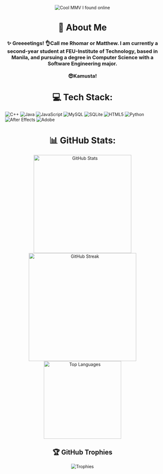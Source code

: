 <p align="center">
  <img src="https://github.com/user-attachments/assets/80bb9f86-a051-411e-b5ca-3481b375d211" alt="Cool MMV I found online"/>
</p>

<h1 align="center">💫 About Me</h1>


<h3 align="center" display = "inline-block">
  ✨ Greeeetings! 👌Call me Rhomar or Matthew. I am currently a second-year student at FEU-Institute of Technology, based in Manila, and pursuing a degree in Computer Science with a Software Engineering major. <br><br>😎Kamusta!
</h3>




<h1 align="center">💻 Tech Stack:</h1>


  ![C++](https://img.shields.io/badge/c++-%2300599C.svg?style=for-the-badge&logo=c%2B%2B&logoColor=white) 
  ![Java](https://img.shields.io/badge/java-%23ED8B00.svg?style=for-the-badge&logo=openjdk&logoColor=white) 
  ![JavaScript](https://img.shields.io/badge/javascript-%23323330.svg?style=for-the-badge&logo=javascript&logoColor=%23F7DF1E) 
  ![MySQL](https://img.shields.io/badge/mysql-4479A1.svg?style=for-the-badge&logo=mysql&logoColor=white) 
  ![SQLite](https://img.shields.io/badge/sqlite-%2307405e.svg?style=for-the-badge&logo=sqlite&logoColor=white) 
  ![HTML5](https://img.shields.io/badge/html5-%23E34F26.svg?style=for-the-badge&logo=html5&logoColor=white) 
  ![Python](https://img.shields.io/badge/python-3670A0?style=for-the-badge&logo=python&logoColor=ffdd54) 
  ![After Effects](https://img.shields.io/badge/Adobe%20After%20Effects-9999FF.svg?style=for-the-badge&logo=Adobe%20After%20Effects&logoColor=white) 
  ![Adobe](https://img.shields.io/badge/adobe-%23FF0000.svg?style=for-the-badge&logo=adobe&logoColor=white)


<h1 align="center">📊 GitHub Stats:</h1>

<p align="center">
  <img src="https://github-readme-stats.vercel.app/api?username=marhosa&theme=darcula&hide_border=true&include_all_commits=false&count_private=true" alt="GitHub Stats" width="318" />
  <img src="https://nirzak-streak-stats.vercel.app/?user=marhosa&theme=darcula&hide_border=true" alt="GitHub Streak" width="350" />
  <img src="https://github-readme-stats.vercel.app/api/top-langs/?username=marhosa&theme=darcula&hide_border=true&include_all_commits=false&count_private=true&layout=compact" alt="Top Languages" width="251.55" />
</p>




<h2 align="center">🏆 GitHub Trophies</h2>

<p align="center">
  <img src="https://github-profile-trophy.vercel.app/?username=marhosa&theme=onedark&no-frame=false&no-bg=true&margin-w=4" alt="Trophies"/>
</p>
